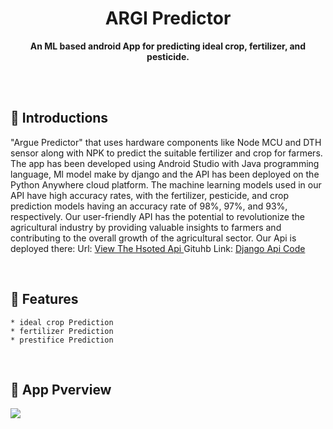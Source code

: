 <h1 align="center">ARGI Predictor</h1>
<div align="center">
  <strong>An ML based android App for predicting ideal crop, fertilizer, and pesticide.</strong>
</div>
<br>



&nbsp;
&nbsp;
## 💠 **Introductions**
"Argue 
Predictor" that uses hardware components like 
Node MCU and DTH sensor along with NPK to 
predict the suitable fertilizer and crop for farmers. 
The app has been developed using Android Studio 
with Java programming language, Ml model make 
by django and the API has been deployed on the 
Python Anywhere cloud platform. The machine 
learning models used in our API have high accuracy 
rates, with the fertilizer, pesticide, and crop 
prediction models having an accuracy rate of 98%, 
97%, and 93%, respectively. Our user-friendly API 
has the potential to revolutionize the agricultural 
industry by providing valuable insights to farmers 
and contributing to the overall growth of the 
agricultural sector.
Our Api is deployed there:
Url: <a href="https://ynnusunny.pythonanywhere.com/"> View The Hsoted Api </a>
Gituhb Link: <a href="https://github.com/ynnuSunny/fertilizer_and_pesticide_api"> Django Api Code</a>

&nbsp;
&nbsp;
## 📜 **Features**
    * ideal crop Prediction
    * fertilizer Prediction
    * prestifice Prediction
   


&nbsp;
&nbsp;
## 📜 **App Pverview**
   ![](https://github.com/ynnuSunny/AGRI-PREDICTOR/assets/59875796/a6174bf9-8492-48bb-b886-a43a5cd944f0)


